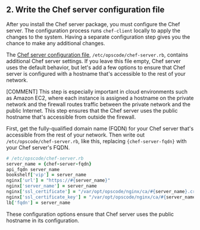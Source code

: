 ## 2. Write the Chef server configuration file

After you install the Chef server package, you must configure the Chef server. The configuration process runs `chef-client` locally to apply the changes to the system. Having a separate configuration step gives you the chance to make any additional changes.

The [Chef server configuration file](https://docs.chef.io/config_rb_server.html), <code class="file-path">/etc/opscode/chef-server.rb</code>, contains additional Chef server settings. If you leave this file empty, Chef server uses the default behavior, but let's add a few options to ensure that Chef server is configured with a hostname that's accessible to the rest of your network.

[COMMENT] This step is especially important in cloud environments such as Amazon EC2, where each instance is assigned a hostname on the private network and the firewall routes traffic between the private network and the public Internet. This step ensures that the Chef server uses the public hostname that's accessible from outside the firewall.

First, get the fully-qualified domain name (FQDN) for your Chef server that's accessible from the rest of your network. Then write out <code class="file-path">/etc/opscode/chef-server.rb</code>, like this, replacing `{chef-server-fqdn}` with your Chef server's FQDN.

```ruby
# /etc/opscode/chef-server.rb
server_name = {chef-server-fqdn}
api_fqdn server_name
bookshelf['vip'] = server_name
nginx['url'] = "https://#{server_name}"
nginx['server_name'] = server_name
nginx['ssl_certificate'] = "/var/opt/opscode/nginx/ca/#{server_name}.crt"
nginx['ssl_certificate_key'] = "/var/opt/opscode/nginx/ca/#{server_name}.key"
lb['fqdn'] = server_name
```

These configuration options ensure that Chef server uses the public hostname in its configuration.
